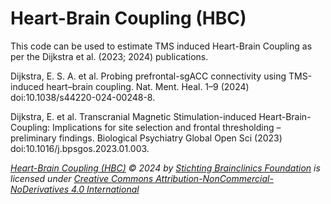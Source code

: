 # Heart-Brain Coupling (HBC)

This code can be used to estimate TMS induced Heart-Brain Coupling as per the Dijkstra et al. (2023; 2024) publications.

Dijkstra, E. S. A. et al. Probing prefrontal-sgACC connectivity using TMS-induced heart–brain coupling. Nat. Ment. Heal. 1–9 (2024) doi:10.1038/s44220-024-00248-8.

Dijkstra, E. et al. Transcranial Magnetic Stimulation-induced Heart-Brain-Coupling: Implications for site selection and frontal thresholding – preliminary findings. Biological Psychiatry Global Open Sci (2023) doi:10.1016/j.bpsgos.2023.01.003.
  


*[Heart-Brain Coupling (HBC)](https://github.com/brainclinics/HBC) © 2024 by [Stichting Brainclinics Foundation](https://brainclinics.com/) is licensed under [Creative Commons Attribution-NonCommercial-NoDerivatives 4.0 International](https://creativecommons.org/licenses/by-nc-nd/4.0/?ref=chooser-v1)*
